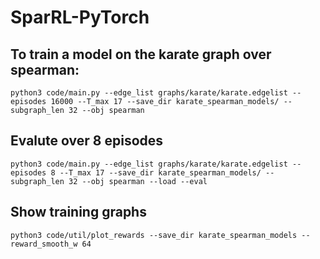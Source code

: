 # SparRL-PyTorch

## To train a model on the karate graph over spearman:
```code
python3 code/main.py --edge_list graphs/karate/karate.edgelist --episodes 16000 --T_max 17 --save_dir karate_spearman_models/ --subgraph_len 32 --obj spearman
```

## Evalute over 8 episodes
```code
python3 code/main.py --edge_list graphs/karate/karate.edgelist --episodes 8 --T_max 17 --save_dir karate_spearman_models/ --subgraph_len 32 --obj spearman --load --eval
```

## Show training graphs
```code
python3 code/util/plot_rewards --save_dir karate_spearman_models --reward_smooth_w 64
```


